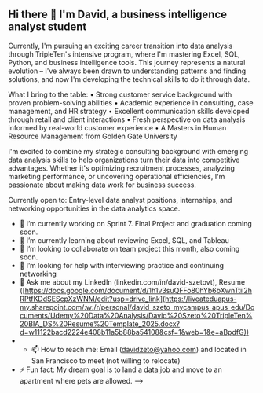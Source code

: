 ## Hi there 👋 I'm David, a business intelligence analyst student

Currently, I'm pursuing an exciting career transition into data analysis through TripleTen's intensive program, where I'm mastering Excel, SQL, Python, and business intelligence tools. This journey represents a natural evolution – I've always been drawn to understanding patterns and finding solutions, and now I'm developing the technical skills to do it through data.

What I bring to the table:
• Strong customer service background with proven problem-solving abilities
• Academic experience in consulting, case management, and HR strategy
• Excellent communication skills developed through retail and client interactions
• Fresh perspective on data analysis informed by real-world customer experience
• A Masters in Human Resource Management from Golden Gate University

I'm excited to combine my strategic consulting background with emerging data analysis skills to help organizations turn their data into competitive advantages. Whether it's optimizing recruitment processes, analyzing marketing performance, or uncovering operational efficiencies, I'm passionate about making data work for business success.

Currently open to: Entry-level data analyst positions, internships, and networking opportunities in the data analytics space. 

- 🔭 I’m currently working on Sprint 7. Final Project and graduation coming soon.
- 🌱 I’m currently learning about reviewing Excel, SQL, and Tableau
- 👯 I’m looking to collaborate on team project this month, also coming soon.
- 🤔 I’m looking for help with interviewing practice and continuing networking
- 💬 Ask me about my LinkedIn (linkedin.com/in/david-szetovt), Resume ([https://docs.google.com/document/d/1h1v3suQFFo80hYb6bXwnTtii2hRPtfKDdSEScpXzWNM/edit?usp=drive_link](https://liveateduapus-my.sharepoint.com/:w:/r/personal/david_szeto_mycampus_apus_edu/Documents/Udemy%20Data%20Analysis/David%20Szeto%20TripleTen%20BIA_DS%20Resume%20Template_2025.docx?d=w11122bacd2224e408b11a5b88ba54108&csf=1&web=1&e=aBpdfG))
- - 📫 How to reach me: Email (davidzeto@yahoo.com) and located in San Francisco to meet (not willing to relocate)
- ⚡ Fun fact: My dream goal is to land a data job and move to an apartment where pets are allowed. 
-->
